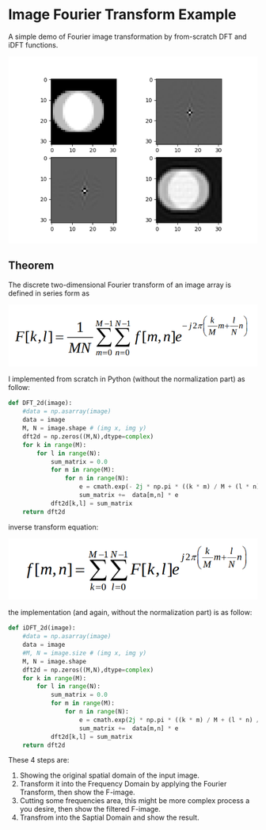 # Image Fourier Transform Example
A simple demo of Fourier image transformation by from-scratch DFT and iDFT functions.

![Figure_1.png](static/Figure_1.png)

## Theorem
The discrete two-dimensional Fourier transform of an image array is defined in series form as

![eq-dft.png](static/eq-dft.png)

I implemented from scratch in Python (without the normalization part) as follow:

```python
def DFT_2d(image):
	#data = np.asarray(image)
	data = image
	M, N = image.shape # (img x, img y)
	dft2d = np.zeros((M,N),dtype=complex)
	for k in range(M):
		for l in range(N):
			sum_matrix = 0.0
			for m in range(M):
				for n in range(N):
					e = cmath.exp(- 2j * np.pi * ((k * m) / M + (l * n) / N))
					sum_matrix +=  data[m,n] * e
			dft2d[k,l] = sum_matrix
	return dft2d
```

inverse transform equation:

![eq-idft.png](static/eq-idft.png)

the implementation (and again, without the normalization part) is as follow:

```python
def iDFT_2d(image):
	#data = np.asarray(image)
	data = image
	#M, N = image.size # (img x, img y)
	M, N = image.shape
	dft2d = np.zeros((M,N),dtype=complex)
	for k in range(M):
		for l in range(N):
			sum_matrix = 0.0
			for m in range(M):
				for n in range(N):
					e = cmath.exp(2j * np.pi * ((k * m) / M + (l * n) / N))
					sum_matrix +=  data[m,n] * e
			dft2d[k,l] = sum_matrix
	return dft2d
```

These 4 steps are:
1. Showing the original spatial domain of the input image.
2. Transform it into the Frequency Domain by applying the Fourier Transform, then show the F-image.
3. Cutting some frequencies area, this might be more complex process a you desire, then show the filtered F-image.
4. Transfrom into the Saptial Domain and show the result.
